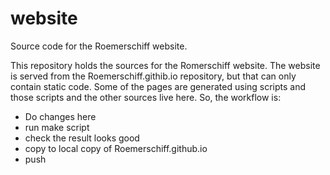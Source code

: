 # website
Source code for the Roemerschiff website.

This repository holds the sources for the Romerschiff website. The website is served from the Roemerschiff.githib.io repository,
but that can only contain static code. Some of the pages are generated using scripts and those scripts and the other sources live here.
So, the workflow is:
- Do changes here
- run make script
- check the result looks good
- copy to local copy of Roemerschiff.github.io
- push
